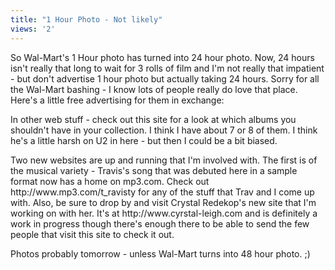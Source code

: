 ```yaml
---
title: "1 Hour Photo - Not likely"
views: '2'
---
```

<p>So Wal-Mart's 1 Hour photo has turned into 24 hour photo. Now, 24 hours isn't really that long to wait for 3 rolls of film and I'm not really that impatient - but don't advertise 1 hour photo but actually taking 24 hours. Sorry for all the Wal-Mart bashing - I know lots of people really do love that place. Here's a little free advertising for them in exchange:</p>
<p>In other web stuff - check out this site for a look at which albums you shouldn't have in your collection. I think I have about 7 or 8 of them. I think he's a little harsh on U2 in here - but then I could be a bit biased.</p>
<p>Two new websites are up and running that I'm involved with. The first is of the musical variety - Travis's song that was debuted here in a sample format now has a home on mp3.com. Check out http://www.mp3.com/t_ravisty for any of the stuff that Trav and I come up with. Also, be sure to drop by and visit Crystal Redekop's new site that I'm working on with her. It's at http://www.cyrstal-leigh.com and is definitely a work in progress though there's enough there to be able to send the few people that visit this site to check it out.</p>
<p>Photos probably tomorrow - unless Wal-Mart turns into 48 hour photo. ;)</p>
